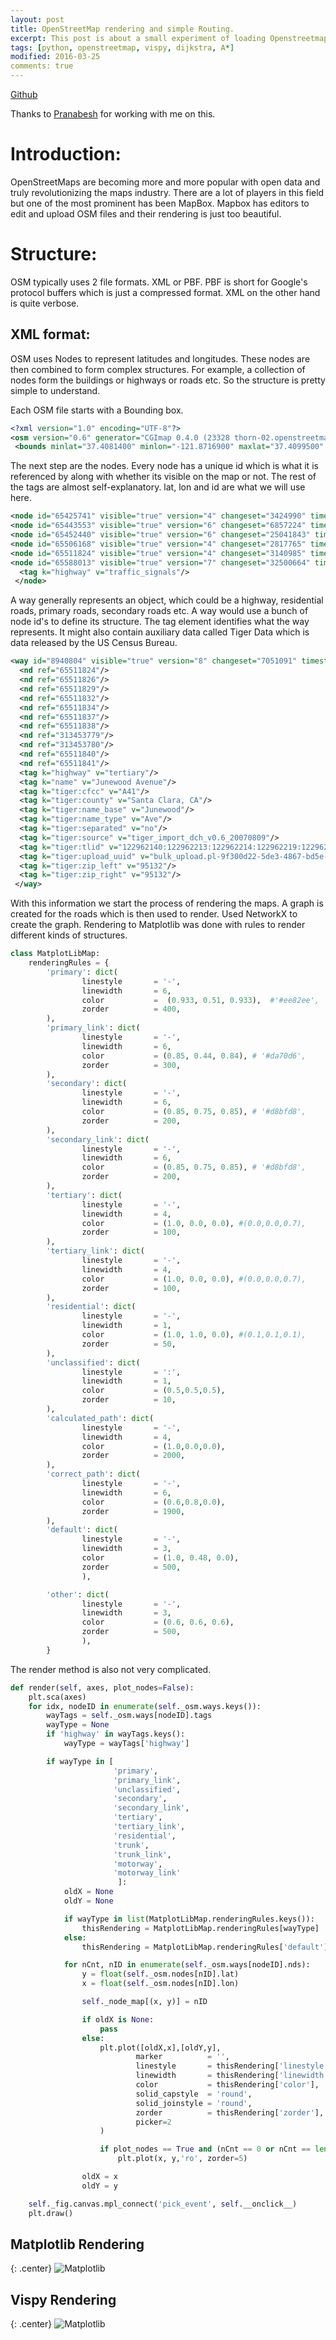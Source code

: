 ```yaml
---
layout: post
title: OpenStreetMap rendering and simple Routing.
excerpt: This post is about a small experiment of loading Openstreetmap files and rendering them with both matplotlib and vispy. Also tried a simple routing with dijkstra and A*.
tags: [python, openstreetmap, vispy, dijkstra, A*]
modified: 2016-03-25
comments: true
---
```

[Github](https://github.com/ssarangi/osmpy)

Thanks to [Pranabesh](prnbs.github.io) for working with me on this.

# Introduction:

OpenStreetMaps are becoming more and more popular with open data and truly revolutionizing the maps industry. There are a lot of players in this field but one of the most prominent has been MapBox.
Mapbox has editors to edit and upload OSM files and their rendering is just too beautiful.

# Structure:

OSM typically uses 2 file formats. XML or PBF. PBF is short for Google's protocol buffers which is just a compressed format. XML on the other hand is quite verbose.

## XML format:
OSM uses Nodes to represent latitudes and longitudes. These nodes are then combined to form complex structures. For example, a collection of nodes form the buildings or highways or roads etc.
So the structure is pretty simple to understand.

Each OSM file starts with a Bounding box.

~~~xml
<?xml version="1.0" encoding="UTF-8"?>
<osm version="0.6" generator="CGImap 0.4.0 (23328 thorn-02.openstreetmap.org)" copyright="OpenStreetMap and contributors" attribution="http://www.openstreetmap.org/copyright" license="http://opendatacommons.org/licenses/odbl/1-0/">
 <bounds minlat="37.4081400" minlon="-121.8716900" maxlat="37.4099500" maxlon="-121.8684400"/>
~~~

The next step are the nodes. Every node has a unique id which is what it is referenced by along with whether its visible on the map or not. The rest of the tags are almost self-explanatory. lat, lon and id are what we will use here.
~~~xml
<node id="65425741" visible="true" version="4" changeset="3424990" timestamp="2009-12-22T06:37:55Z" user="woodpeck_fixbot" uid="147510" lat="37.4169957" lon="-121.8541592"/>
<node id="65443553" visible="true" version="6" changeset="6857224" timestamp="2011-01-04T03:51:20Z" user="mk408" uid="201724" lat="37.4129151" lon="-121.8624849"/>
<node id="65452440" visible="true" version="6" changeset="25041843" timestamp="2014-08-27T00:25:00Z" user="StellanL" uid="28775" lat="37.4100723" lon="-121.8683465"/>
<node id="65506168" visible="true" version="4" changeset="2817765" timestamp="2009-10-11T18:55:54Z" user="woodpeck_fixbot" uid="147510" lat="37.4076559" lon="-121.8691881"/>
<node id="65511824" visible="true" version="4" changeset="3140985" timestamp="2009-11-17T13:34:37Z" user="woodpeck_fixbot" uid="147510" lat="37.4084658" lon="-121.8697810"/>
<node id="65588013" visible="true" version="7" changeset="32500664" timestamp="2015-07-08T17:31:12Z" user="StellanL" uid="28775" lat="37.4091332" lon="-121.8702756">
  <tag k="highway" v="traffic_signals"/>
 </node>
~~~


A way generally represents an object, which could be a highway, residential roads, primary roads, secondary roads etc. A way would use a bunch of node id's to define its structure. The tag element identifies what the way represents.
It might also contain auxiliary data called Tiger Data which is data released by the US Census Bureau.


~~~xml
<way id="8940804" visible="true" version="8" changeset="7051091" timestamp="2011-01-22T14:48:02Z" user="mk408" uid="201724">
  <nd ref="65511824"/>
  <nd ref="65511826"/>
  <nd ref="65511829"/>
  <nd ref="65511832"/>
  <nd ref="65511834"/>
  <nd ref="65511837"/>
  <nd ref="65511838"/>
  <nd ref="313453779"/>
  <nd ref="313453780"/>
  <nd ref="65511840"/>
  <nd ref="65511841"/>
  <tag k="highway" v="tertiary"/>
  <tag k="name" v="Junewood Avenue"/>
  <tag k="tiger:cfcc" v="A41"/>
  <tag k="tiger:county" v="Santa Clara, CA"/>
  <tag k="tiger:name_base" v="Junewood"/>
  <tag k="tiger:name_type" v="Ave"/>
  <tag k="tiger:separated" v="no"/>
  <tag k="tiger:source" v="tiger_import_dch_v0.6_20070809"/>
  <tag k="tiger:tlid" v="122962140:122962213:122962214:122962219:122962228:122962234"/>
  <tag k="tiger:upload_uuid" v="bulk_upload.pl-9f300d22-5de3-4867-bd5e-8c2a200c22ad"/>
  <tag k="tiger:zip_left" v="95132"/>
  <tag k="tiger:zip_right" v="95132"/>
 </way>
~~~

With this information we start the process of rendering the maps. A graph is created for the roads which is then used to render.
Used NetworkX to create the graph. Rendering to Matplotlib was done with rules to render different kinds of structures.

~~~python
class MatplotLibMap:
    renderingRules = {
        'primary': dict(
                linestyle       = '-',
                linewidth       = 6,
                color           =  (0.933, 0.51, 0.933),  #'#ee82ee',
                zorder          = 400,
        ),
        'primary_link': dict(
                linestyle       = '-',
                linewidth       = 6,
                color           = (0.85, 0.44, 0.84), # '#da70d6',
                zorder          = 300,
        ),
        'secondary': dict(
                linestyle       = '-',
                linewidth       = 6,
                color           = (0.85, 0.75, 0.85), # '#d8bfd8',
                zorder          = 200,
        ),
        'secondary_link': dict(
                linestyle       = '-',
                linewidth       = 6,
                color           = (0.85, 0.75, 0.85), # '#d8bfd8',
                zorder          = 200,
        ),
        'tertiary': dict(
                linestyle       = '-',
                linewidth       = 4,
                color           = (1.0, 0.0, 0.0), #(0.0,0.0,0.7),
                zorder          = 100,
        ),
        'tertiary_link': dict(
                linestyle       = '-',
                linewidth       = 4,
                color           = (1.0, 0.0, 0.0), #(0.0,0.0,0.7),
                zorder          = 100,
        ),
        'residential': dict(
                linestyle       = '-',
                linewidth       = 1,
                color           = (1.0, 1.0, 0.0), #(0.1,0.1,0.1),
                zorder          = 50,
        ),
        'unclassified': dict(
                linestyle       = ':',
                linewidth       = 1,
                color           = (0.5,0.5,0.5),
                zorder          = 10,
        ),
        'calculated_path': dict(
                linestyle       = '-',
                linewidth       = 4,
                color           = (1.0,0.0,0.0),
                zorder          = 2000,
        ),
        'correct_path': dict(
                linestyle       = '-',
                linewidth       = 6,
                color           = (0.6,0.8,0.0),
                zorder          = 1900,
        ),
        'default': dict(
                linestyle       = '-',
                linewidth       = 3,
                color           = (1.0, 0.48, 0.0),
                zorder          = 500,
                ),

        'other': dict(
                linestyle       = '-',
                linewidth       = 3,
                color           = (0.6, 0.6, 0.6),
                zorder          = 500,
                ),
        }
~~~

The render method is also not very complicated.

~~~python
def render(self, axes, plot_nodes=False):
    plt.sca(axes)
    for idx, nodeID in enumerate(self._osm.ways.keys()):
        wayTags = self._osm.ways[nodeID].tags
        wayType = None
        if 'highway' in wayTags.keys():
            wayType = wayTags['highway']

        if wayType in [
                       'primary',
                       'primary_link',
                       'unclassified',
                       'secondary',
                       'secondary_link',
                       'tertiary',
                       'tertiary_link',
                       'residential',
                       'trunk',
                       'trunk_link',
                       'motorway',
                       'motorway_link'
                        ]:
            oldX = None
            oldY = None

            if wayType in list(MatplotLibMap.renderingRules.keys()):
                thisRendering = MatplotLibMap.renderingRules[wayType]
            else:
                thisRendering = MatplotLibMap.renderingRules['default']

            for nCnt, nID in enumerate(self._osm.ways[nodeID].nds):
                y = float(self._osm.nodes[nID].lat)
                x = float(self._osm.nodes[nID].lon)

                self._node_map[(x, y)] = nID

                if oldX is None:
                    pass
                else:
                    plt.plot([oldX,x],[oldY,y],
                            marker          = '',
                            linestyle       = thisRendering['linestyle'],
                            linewidth       = thisRendering['linewidth'],
                            color           = thisRendering['color'],
                            solid_capstyle  = 'round',
                            solid_joinstyle = 'round',
                            zorder          = thisRendering['zorder'],
                            picker=2
                    )

                    if plot_nodes == True and (nCnt == 0 or nCnt == len(self._osm.ways[nodeID].nds) - 1):
                        plt.plot(x, y,'ro', zorder=5)

                oldX = x
                oldY = y

    self._fig.canvas.mpl_connect('pick_event', self.__onclick__)
    plt.draw()
~~~

## Matplotlib Rendering

{: .center}
![Matplotlib](https://raw.githubusercontent.com/ssarangi/osmpy/master/shortest_path.png)

## Vispy Rendering

{: .center}
![Matplotlib](https://raw.githubusercontent.com/ssarangi/osmpy/master/vispy_rendering.png)
